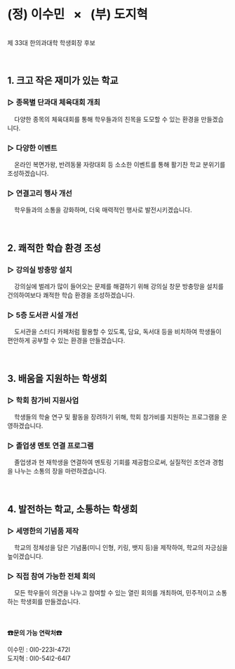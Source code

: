 # **(정) 이수민 &nbsp; × &nbsp; (부) 도지혁**
 <br> 제 33대 한의과대학 학생회장 후보

<br>

## **1. 크고 작은 재미가 있는 학교**

### **▷ 종목별 단과대 체육대회 개최**
 &nbsp;&nbsp;&nbsp; 다양한 종목의 체육대회를 통해 학우들과의 친목을 도모할 수 있는 환경을 만들겠습니다.

### **▷ 다양한 이벤트**
 &nbsp;&nbsp;&nbsp; 온라인 복면가왕, 반려동물 자랑대회 등 소소한 이벤트를 통해 활기찬 학교 분위기를 조성하겠습니다.

### **▷ 연결고리 행사 개선**
 &nbsp;&nbsp;&nbsp; 학우들과의 소통을 강화하며, 더욱 매력적인 행사로 발전시키겠습니다.

<br>

## **2. 쾌적한 학습 환경 조성**

### **▷ 강의실 방충망 설치**
 &nbsp;&nbsp;&nbsp; 강의실에 벌레가 많이 들어오는 문제를 해결하기 위해 강의실 창문 방충망을 설치를 건의하여보다 쾌적한 학습 환경을 조성하겠습니다.

### **▷ 5층 도서관 시설 개선**
 &nbsp;&nbsp;&nbsp; 도서관을 스터디 카페처럼 활용할 수 있도록, 담요, 독서대 등을 비치하여 학생들이 편안하게 공부할 수 있는 환경을 만들겠습니다.

<br>

## **3. 배움을 지원하는 학생회**

### **▷ 학회 참가비 지원사업**
 &nbsp;&nbsp;&nbsp; 학생들의 학술 연구 및 활동을 장려하기 위해, 학회 참가비를 지원하는 프로그램을 운영하겠습니다.

### **▷ 졸업생 멘토 연결 프로그램**
 &nbsp;&nbsp;&nbsp; 졸업생과 현 재학생을 연결하여 멘토링 기회를 제공함으로써, 실질적인 조언과 경험을 나누는 소통의 장을 마련하겠습니다.

<br>

## **4. 발전하는 학교, 소통하는 학생회**

### **▷ 세명한의 기념품 제작**
 &nbsp;&nbsp;&nbsp; 학교의 정체성을 담은 기념품(미니 인형, 키링, 뱃지 등)을 제작하여, 학교의 자긍심을 높이겠습니다.

### **▷ 직접 참여 가능한 전체 회의**
 &nbsp;&nbsp;&nbsp; 모든 학우들이 의견을 나누고 참여할 수 있는 열린 회의를 개최하여, 민주적이고 소통하는 학생회를 만들겠습니다.

<br>

#### **☎문의 가능 연락처☎**
이수민 : 0I0-223I-472I <br>
도지혁 : 0I0-54I2-64I7
